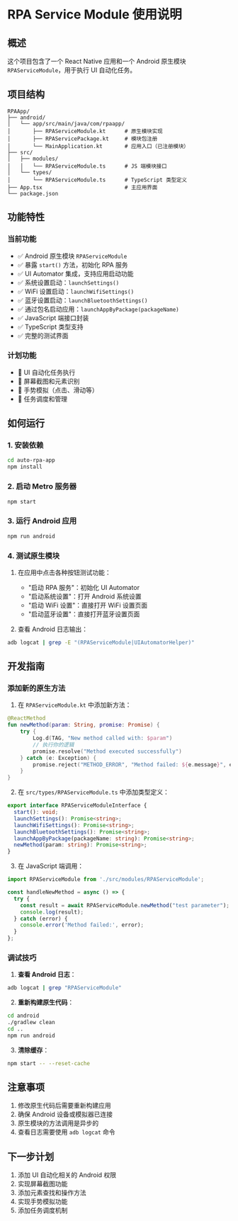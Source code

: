 # RPA Service Module 使用说明

## 概述

这个项目包含了一个 React Native 应用和一个 Android 原生模块 `RPAServiceModule`，用于执行 UI 自动化任务。

## 项目结构

```
RPAApp/
├── android/
│   └── app/src/main/java/com/rpaapp/
│       ├── RPAServiceModule.kt      # 原生模块实现
│       ├── RPAServicePackage.kt     # 模块包注册
│       └── MainApplication.kt       # 应用入口（已注册模块）
├── src/
│   ├── modules/
│   │   └── RPAServiceModule.ts      # JS 端模块接口
│   └── types/
│       └── RPAServiceModule.ts      # TypeScript 类型定义
├── App.tsx                          # 主应用界面
└── package.json
```

## 功能特性

### 当前功能
- ✅ Android 原生模块 `RPAServiceModule`
- ✅ 暴露 `start()` 方法，初始化 RPA 服务
- ✅ UI Automator 集成，支持应用启动功能
- ✅ 系统设置启动：`launchSettings()`
- ✅ WiFi 设置启动：`launchWifiSettings()`
- ✅ 蓝牙设置启动：`launchBluetoothSettings()`
- ✅ 通过包名启动应用：`launchAppByPackage(packageName)`
- ✅ JavaScript 端接口封装
- ✅ TypeScript 类型支持
- ✅ 完整的测试界面

### 计划功能
- 🔄 UI 自动化任务执行
- 🔄 屏幕截图和元素识别
- 🔄 手势模拟（点击、滑动等）
- 🔄 任务调度和管理

## 如何运行

### 1. 安装依赖
```bash
cd auto-rpa-app
npm install
```

### 2. 启动 Metro 服务器
```bash
npm start
```

### 3. 运行 Android 应用
```bash
npm run android
```

### 4. 测试原生模块
1. 在应用中点击各种按钮测试功能：
   - "启动 RPA 服务"：初始化 UI Automator
   - "启动系统设置"：打开 Android 系统设置
   - "启动 WiFi 设置"：直接打开 WiFi 设置页面
   - "启动蓝牙设置"：直接打开蓝牙设置页面

2. 查看 Android 日志输出：
```bash
adb logcat | grep -E "(RPAServiceModule|UIAutomatorHelper)"
```

## 开发指南

### 添加新的原生方法

1. 在 `RPAServiceModule.kt` 中添加新方法：
```kotlin
@ReactMethod
fun newMethod(param: String, promise: Promise) {
    try {
        Log.d(TAG, "New method called with: $param")
        // 执行你的逻辑
        promise.resolve("Method executed successfully")
    } catch (e: Exception) {
        promise.reject("METHOD_ERROR", "Method failed: ${e.message}", e)
    }
}
```

2. 在 `src/types/RPAServiceModule.ts` 中添加类型定义：
```typescript
export interface RPAServiceModuleInterface {
  start(): void;
  launchSettings(): Promise<string>;
  launchWifiSettings(): Promise<string>;
  launchBluetoothSettings(): Promise<string>;
  launchAppByPackage(packageName: string): Promise<string>;
  newMethod(param: string): Promise<string>;
}
```

3. 在 JavaScript 端调用：
```typescript
import RPAServiceModule from './src/modules/RPAServiceModule';

const handleNewMethod = async () => {
  try {
    const result = await RPAServiceModule.newMethod("test parameter");
    console.log(result);
  } catch (error) {
    console.error('Method failed:', error);
  }
};
```

### 调试技巧

1. **查看 Android 日志**：
```bash
adb logcat | grep "RPAServiceModule"
```

2. **重新构建原生代码**：
```bash
cd android
./gradlew clean
cd ..
npm run android
```

3. **清除缓存**：
```bash
npm start -- --reset-cache
```

## 注意事项

1. 修改原生代码后需要重新构建应用
2. 确保 Android 设备或模拟器已连接
3. 原生模块的方法调用是异步的
4. 查看日志需要使用 `adb logcat` 命令

## 下一步计划

1. 添加 UI 自动化相关的 Android 权限
2. 实现屏幕截图功能
3. 添加元素查找和操作方法
4. 实现手势模拟功能
5. 添加任务调度机制 
